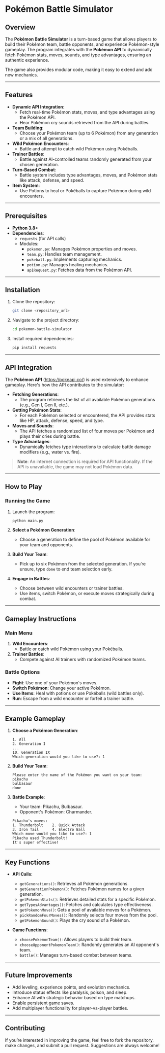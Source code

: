 
# Pokémon Battle Simulator

## Overview

The **Pokémon Battle Simulator** is a turn-based game that allows players to build their Pokémon team, battle opponents, and experience Pokémon-style gameplay. The program integrates with the **Pokémon API** to dynamically fetch Pokémon stats, moves, sounds, and type advantages, ensuring an authentic experience.

The game also provides modular code, making it easy to extend and add new mechanics.

---

## Features

- **Dynamic API Integration**:
  - Fetch real-time Pokémon stats, moves, and type advantages using the Pokémon API.
  - Hear Pokémon cry sounds retrieved from the API during battles.
- **Team Building**:
  - Choose your Pokémon team (up to 6 Pokémon) from any generation or a mix of all generations.
- **Wild Pokémon Encounters**:
  - Battle and attempt to catch wild Pokémon using Pokéballs.
- **Trainer Battles**:
  - Battle against AI-controlled teams randomly generated from your chosen generation.
- **Turn-Based Combat**:
  - Battle system includes type advantages, moves, and Pokémon stats like attack, defense, and speed.
- **Item System**:
  - Use Potions to heal or Pokéballs to capture Pokémon during wild encounters.

---

## Prerequisites

- **Python 3.8+**
- **Dependencies**:
  - `requests` (for API calls)
  - Modules:
    - `pokemon.py`: Manages Pokémon properties and moves.
    - `team.py`: Handles team management.
    - `pokeball.py`: Implements capturing mechanics.
    - `potion.py`: Manages healing mechanics.
    - `apiRequest.py`: Fetches data from the Pokémon API.

---

## Installation

1. Clone the repository:
   ```bash
   git clone <repository_url>
   ```
2. Navigate to the project directory:
   ```bash
   cd pokemon-battle-simulator
   ```
3. Install required dependencies:
   ```bash
   pip install requests
   ```

---

## API Integration

The **Pokémon API** (https://pokeapi.co/) is used extensively to enhance gameplay. Here's how the API contributes to the simulator:

- **Fetching Generations**:
  - The program retrieves the list of all available Pokémon generations (e.g., Gen I, Gen II, etc.).
- **Getting Pokémon Stats**:
  - For each Pokémon selected or encountered, the API provides stats like HP, attack, defense, speed, and type.
- **Moves and Sounds**:
  - The API fetches a randomized list of four moves per Pokémon and plays their cries during battle.
- **Type Advantages**:
  - Dynamically fetches type interactions to calculate battle damage modifiers (e.g., water vs. fire).

> **Note**: An internet connection is required for API functionality. If the API is unavailable, the game may not load Pokémon data.

---

## How to Play

### Running the Game
1. Launch the program:
   ```bash
   python main.py
   ```

2. **Select a Pokémon Generation**:
   - Choose a generation to define the pool of Pokémon available for your team and opponents.

3. **Build Your Team**:
   - Pick up to six Pokémon from the selected generation. If you’re unsure, type `done` to end team selection early.

4. **Engage in Battles**:
   - Choose between wild encounters or trainer battles.
   - Use items, switch Pokémon, or execute moves strategically during combat.

---

## Gameplay Instructions

### **Main Menu**
1. **Wild Encounters**:
   - Battle or catch wild Pokémon using your Pokéballs.
2. **Trainer Battles**:
   - Compete against AI trainers with randomized Pokémon teams.

### **Battle Options**
- **Fight**: Use one of your Pokémon's moves.
- **Switch Pokémon**: Change your active Pokémon.
- **Use Items**: Heal with potions or use Pokéballs (wild battles only).
- **Run**: Escape from a wild encounter or forfeit a trainer battle.

---

## Example Gameplay

1. **Choose a Pokémon Generation**:
   ```
   1. All
   2. Generation I
   ...
   10. Generation IX
   Which generation would you like to use?: 1
   ```

2. **Build Your Team**:
   ```
   Please enter the name of the Pokémon you want on your team:
   pikachu
   bulbasaur
   done
   ```

3. **Battle Example**:
   - Your team: Pikachu, Bulbasaur.
   - Opponent's Pokémon: Charmander.

   ```
   Pikachu's moves:
   1. Thunderbolt    2. Quick Attack
   3. Iron Tail      4. Electro Ball
   Which move would you like to use?: 1
   Pikachu used Thunderbolt!
   It's super effective!
   ```

---

## Key Functions

- **API Calls**:
  - `getGenerations()`: Retrieves all Pokémon generations.
  - `getGenerationPokemon()`: Fetches Pokémon names for a given generation.
  - `getPokemonStats()`: Retrieves detailed stats for a specific Pokémon.
  - `getTypesAdvantages()`: Fetches and calculates type effectiveness.
  - `getPokemonMove()`: Gets a pool of available moves for a Pokémon.
  - `pickRandomFourMoves()`: Randomly selects four moves from the pool.
  - `getPokemonSound()`: Plays the cry sound of a Pokémon.

- **Game Functions**:
  - `choosePokemonTeam()`: Allows players to build their team.
  - `chooseOpponentPokemonTeam()`: Randomly generates an AI opponent's team.
  - `battle()`: Manages turn-based combat between teams.

---

## Future Improvements

- Add leveling, experience points, and evolution mechanics.
- Introduce status effects like paralysis, poison, and sleep.
- Enhance AI with strategic behavior based on type matchups.
- Enable persistent game saves.
- Add multiplayer functionality for player-vs-player battles.

---

## Contributing

If you’re interested in improving the game, feel free to fork the repository, make changes, and submit a pull request. Suggestions are always welcome!

